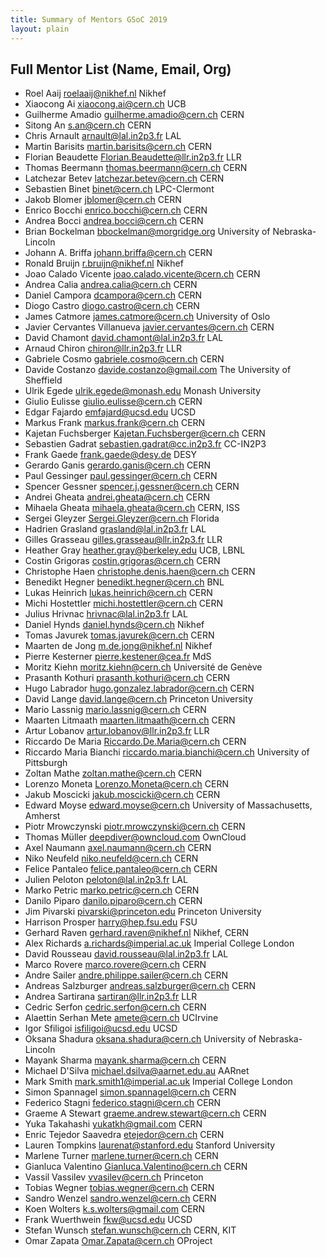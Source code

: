 ```yaml
---
title: Summary of Mentors GSoC 2019
layout: plain
---
```


## Full Mentor List (Name, Email, Org)	

* Roel Aaij [roelaaij@nikhef.nl](mailto:roelaaij@nikhef.nl) Nikhef
* Xiaocong Ai [xiaocong.ai@cern.ch](mailto:xiaocong.ai@cern.ch) UCB
* Guilherme Amadio [guilherme.amadio@cern.ch](mailto:guilherme.amadio@cern.ch) CERN
* Sitong An [s.an@cern.ch](mailto:s.an@cern.ch) CERN
* Chris Arnault [arnault@lal.in2p3.fr](mailto:arnault@lal.in2p3.fr) LAL
* Martin Barisits [martin.barisits@cern.ch](mailto:martin.barisits@cern.ch) CERN
* Florian Beaudette [Florian.Beaudette@llr.in2p3.fr](mailto:Florian.Beaudette@llr.in2p3.fr) LLR
* Thomas Beermann [thomas.beermann@cern.ch](mailto:thomas.beermann@cern.ch) CERN
* Latchezar Betev [latchezar.betev@cern.ch](mailto:latchezar.betev@cern.ch) CERN
* Sebastien Binet [binet@cern.ch](mailto:binet@cern.ch) LPC-Clermont
* Jakob Blomer [jblomer@cern.ch](mailto:jblomer@cern.ch) CERN
* Enrico Bocchi [enrico.bocchi@cern.ch](mailto:enrico.bocchi@cern.ch) CERN
* Andrea Bocci [andrea.bocci@cern.ch](mailto:andrea.bocci@cern.ch) CERN
* Brian Bockelman [bbockelman@morgridge.org](mailto:bbockelman@morgridge.org) University of Nebraska-Lincoln
* Johann A. Briffa [johann.briffa@cern.ch](mailto:johann.briffa@cern.ch) CERN
* Ronald Bruijn [r.bruijn@nikhef.nl](mailto:r.bruijn@nikhef.nl) Nikhef
* Joao Calado Vicente [joao.calado.vicente@cern.ch](mailto:joao.calado.vicente@cern.ch) CERN
* Andrea Calia [andrea.calia@cern.ch](mailto:andrea.calia@cern.ch) CERN
* Daniel Campora [dcampora@cern.ch](mailto:dcampora@cern.ch) CERN
* Diogo Castro [diogo.castro@cern.ch](mailto:diogo.castro@cern.ch) CERN
* James Catmore [james.catmore@cern.ch](mailto:james.catmore@cern.ch) University of Oslo
* Javier Cervantes Villanueva [javier.cervantes@cern.ch](mailto:javier.cervantes@cern.ch) CERN
* David Chamont [david.chamont@lal.in2p3.fr](mailto:david.chamont@lal.in2p3.fr) LAL
* Arnaud Chiron [chiron@llr.in2p3.fr](mailto:chiron@llr.in2p3.fr) LLR
* Gabriele Cosmo [gabriele.cosmo@cern.ch](mailto:gabriele.cosmo@cern.ch) CERN
* Davide Costanzo [davide.costanzo@gmail.com](mailto:davide.costanzo@gmail.com) The University of Sheffield
* Ulrik Egede [ulrik.egede@monash.edu](mailto:ulrik.egede@monash.edu) Monash University
* Giulio Eulisse [giulio.eulisse@cern.ch](mailto:giulio.eulisse@cern.ch) CERN
* Edgar Fajardo [emfajard@ucsd.edu](mailto:emfajard@ucsd.edu) UCSD
* Markus Frank [markus.frank@cern.ch](mailto:markus.frank@cern.ch) CERN
* Kajetan Fuchsberger [Kajetan.Fuchsberger@cern.ch](mailto:Kajetan.Fuchsberger@cern.ch) CERN
* Sebastien Gadrat [sebastien.gadrat@cc.in2p3.fr](mailto:sebastien.gadrat@cc.in2p3.fr) CC-IN2P3
* Frank Gaede <frank.gaede@desy.de> DESY
* Gerardo Ganis [gerardo.ganis@cern.ch](mailto:gerardo.ganis@cern.ch) CERN
* Paul Gessinger [paul.gessinger@cern.ch](mailto:paul.gessinger@cern.ch) CERN
* Spencer Gessner [spencer.j.gessner@cern.ch](mailto:spencer.j.gessner@cern.ch) CERN
* Andrei Gheata [andrei.gheata@cern.ch](mailto:andrei.gheata@cern.ch) CERN
* Mihaela Gheata [mihaela.gheata@cern.ch](mailto:mihaela.gheata@cern.ch) CERN, ISS
* Sergei Gleyzer [Sergei.Gleyzer@cern.ch](mailto:Sergei.Gleyzer@cern.ch) Florida
* Hadrien Grasland [grasland@lal.in2p3.fr](mailto:grasland@lal.in2p3.fr) LAL
* Gilles Grasseau [gilles.grasseau@llr.in2p3.fr](mailto:gilles.grasseau@llr.in2p3.fr) LLR
* Heather Gray [heather.gray@berkeley.edu](mailto:heather.gray@berkeley.edu) UCB, LBNL
* Costin Grigoras [costin.grigoras@cern.ch](mailto:costin.grigoras@cern.ch) CERN
* Christophe Haen [christophe.denis.haen@cern.ch](mailto:christophe.denis.haen@cern.ch) CERN
* Benedikt Hegner <benedikt.hegner@cern.ch> BNL
* Lukas Heinrich [lukas.heinrich@cern.ch](mailto:lukas.heinrich@cern.ch) CERN
* Michi Hostettler [michi.hostettler@cern.ch](mailto:michi.hostettler@cern.ch) CERN
* Julius Hrivnac [hrivnac@lal.in2p3.fr](mailto:hrivnac@lal.in2p3.fr) LAL
* Daniel Hynds [daniel.hynds@cern.ch](mailto:daniel.hynds@cern.ch) Nikhef
* Tomas Javurek [tomas.javurek@cern.ch](mailto:tomas.javurek@cern.ch) CERN
* Maarten de Jong [m.de.jong@nikhef.nl](mailto:m.de.jong@nikhef.nl) Nikhef
* Pierre Kesterner [pierre.kestener@cea.fr](mailto:pierre.kestener@cea.fr) MdS
* Moritz Kiehn [moritz.kiehn@cern.ch](mailto:moritz.kiehn@cern.ch) Université de Genève
* Prasanth Kothuri [prasanth.kothuri@cern.ch](mailto:prasanth.kothuri@cern.ch) CERN
* Hugo Labrador [hugo.gonzalez.labrador@cern.ch](mailto:hugo.gonzalez.labrador@cern.ch) CERN
* David Lange [david.lange@cern.ch](mailto:david.lange@cern.ch) Princeton University
* Mario Lassnig [mario.lassnig@cern.ch](mailto:mario.lassnig@cern.ch) CERN
* Maarten Litmaath [maarten.litmaath@cern.ch](mailto:maarten.litmaath@cern.ch) CERN
* Artur Lobanov [artur.lobanov@llr.in2p3.fr](mailto:artur.lobanov@llr.in2p3.fr) LLR
* Riccardo De Maria [Riccardo.De.Maria@cern.ch](mailto:Riccardo.De.Maria@cern.ch) CERN
* Riccardo Maria Bianchi [riccardo.maria.bianchi@cern.ch](mailto:riccardo.maria.bianchi@cern.ch) University of Pittsburgh
* Zoltan Mathe [zoltan.mathe@cern.ch](mailto:zoltan.mathe@cern.ch) CERN
* Lorenzo Moneta [Lorenzo.Moneta@cern.ch](mailto:Lorenzo.Moneta@cern.ch) CERN
* Jakub Moscicki [jakub.moscicki@cern.ch](mailto:jakub.moscicki@cern.ch) CERN
* Edward Moyse [edward.moyse@cern.ch](mailto:edward.moyse@cern.ch) University of Massachusetts, Amherst
* Piotr Mrowczynski [piotr.mrowczynski@cern.ch](mailto:piotr.mrowczynski@cern.ch) CERN
* Thomas Müller [deepdiver@owncloud.com](mailto:deepdiver@owncloud.com) OwnCloud
* Axel Naumann [axel.naumann@cern.ch](mailto:axel.naumann@cern.ch) CERN
* Niko Neufeld [niko.neufeld@cern.ch](mailto:niko.neufeld@cern.ch) CERN
* Felice Pantaleo [felice.pantaleo@cern.ch](mailto:felice.pantaleo@cern.ch) CERN
* Julien Peloton [peloton@lal.in2p3.fr](mailto:peloton@lal.in2p3.fr) LAL
* Marko Petric [marko.petric@cern.ch](mailto:marko.petric@cern.ch) CERN
* Danilo Piparo [danilo.piparo@cern.ch](mailto:danilo.piparo@cern.ch) CERN
* Jim Pivarski [pivarski@princeton.edu](mailto:pivarski@princeton.edu) Princeton University
* Harrison Prosper [harry@hep.fsu.edu](mailto:harry@hep.fsu.edu) FSU
* Gerhard Raven [gerhard.raven@nikhef.nl](mailto:gerhard.raven@nikhef.nl) Nikhef, CERN
* Alex Richards [a.richards@imperial.ac.uk](mailto:a.richards@imperial.ac.uk) Imperial College London
* David Rousseau [david.rousseau@lal.in2p3.fr](mailto:david.rousseau@lal.in2p3.fr) LAL
* Marco Rovere [marco.rovere@cern.ch](mailto:marco.rovere@cern.ch) CERN
* Andre Sailer [andre.philippe.sailer@cern.ch](mailto:andre.philippe.sailer@cern.ch) CERN
* Andreas Salzburger [andreas.salzburger@cern.ch](mailto:andreas.salzburger@cern.ch) CERN
* Andrea Sartirana [sartiran@llr.in2p3.fr](mailto:sartiran@llr.in2p3.fr) LLR
* Cedric Serfon [cedric.serfon@cern.ch](mailto:cedric.serfon@cern.ch) CERN
* Alaettin Serhan Mete [amete@cern.ch](mailto:amete@cern.ch) UCIrvine
* Igor Sfiligoi [isfiligoi@ucsd.edu](mailto:isfiligoi@ucsd.edu) UCSD
* Oksana Shadura [oksana.shadura@cern.ch](mailto:oksana.shadura@cern.ch) University of Nebraska-Lincoln
* Mayank Sharma [mayank.sharma@cern.ch](mailto:mayank.sharma@cern.ch) CERN
* Michael D'Silva [michael.dsilva@aarnet.edu.au](mailto:michael.dsilva@aarnet.edu.au) AARnet
* Mark Smith [mark.smith1@imperial.ac.uk](mailto:mark.smith1@imperial.ac.uk) Imperial College London
* Simon Spannagel [simon.spannagel@cern.ch](mailto:simon.spannagel@cern.ch) CERN
* Federico Stagni [federico.stagni@cern.ch](mailto:federico.stagni@cern.ch) CERN
* Graeme A Stewart <graeme.andrew.stewart@cern.ch> CERN
* Yuka Takahashi [yukatkh@gmail.com](mailto:yukatkh@gmail.com) CERN
* Enric Tejedor Saavedra [etejedor@cern.ch](mailto:etejedor@cern.ch) CERN
* Lauren Tompkins [laurenat@stanford.edu](mailto:laurenat@stanford.edu) Stanford University
* Marlene Turner [marlene.turner@cern.ch](mailto:marlene.turner@cern.ch) CERN
* Gianluca Valentino [Gianluca.Valentino@cern.ch](mailto:Gianluca.Valentino@cern.ch) CERN
* Vassil Vassilev [vvasilev@cern.ch](mailto:vvasilev@cern.ch) Princeton
* Tobias Wegner [tobias.wegner@cern.ch](mailto:tobias.wegner@cern.ch) CERN
* Sandro Wenzel [sandro.wenzel@cern.ch](mailto:sandro.wenzel@cern.ch) CERN
* Koen Wolters [k.s.wolters@gmail.com](mailto:k.s.wolters@gmail.com) CERN
* Frank Wuerthwein [fkw@ucsd.edu](mailto:fkw@ucsd.edu) UCSD
* Stefan Wunsch [stefan.wunsch@cern.ch](mailto:stefan.wunsch@cern.ch) CERN, KIT
* Omar Zapata [Omar.Zapata@cern.ch](mailto:Omar.Zapata@cern.ch) OProject

